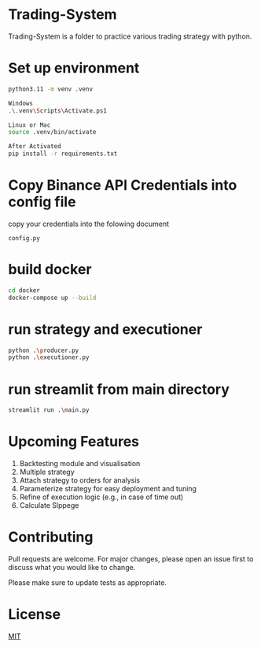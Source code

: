 # Trading-System

Trading-System is a folder to practice various trading strategy with python.

# Set up environment

```bash
python3.11 -m venv .venv 

Windows
.\.venv\Scripts\Activate.ps1

Linux or Mac
source .venv/bin/activate

After Activated
pip install -r requirements.txt
```

# Copy Binance API Credentials into config file
copy your credentials into the folowing document
```
config.py 
```

# build docker 

```bash
cd docker
docker-compose up --build
```

# run strategy and executioner

```bash
python .\producer.py
python .\executioner.py  
```

# run streamlit from main directory
```bash
streamlit run .\main.py
```

# Upcoming Features
1. Backtesting module and visualisation
2. Multiple strategy
3. Attach strategy to orders for analysis
4. Parameterize strategy for easy deployment and tuning
5. Refine of execution logic (e.g., in case of time out)
6. Calculate Slppege

# Contributing

Pull requests are welcome. For major changes, please open an issue first
to discuss what you would like to change.

Please make sure to update tests as appropriate.

# License

[MIT](https://choosealicense.com/licenses/mit/)